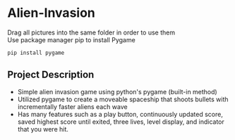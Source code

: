 # Alien-Invasion
Drag all pictures into the same folder in order to use them\
Use package manager pip to install Pygame
```bash
pip install pygame
```

## Project Description
- Simple alien invasion game using python's pygame (built-in method)
- Utilized pygame to create a moveable spaceship that shoots bullets with incrementally faster aliens each wave
- Has many features such as a play button, continuously updated score, saved highest score until exited, three lives, level display, and indicator that you were hit.
